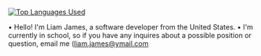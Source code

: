 [![Top Languages Used](https://github-readme-stats.vercel.app/api/top-langs/?username=theracc2&show_icons=true&theme=dark)](https://github.com/anuraghazra/github-readme-stats)

• Hello! I'm Liam James, a software developer from the United States.
• I'm currently in school, so if you have any inquires about a possible position or question, email me ([liam.james@ymail.com]( mailto:liam.james@ymail.com?subject=From%20Github)
